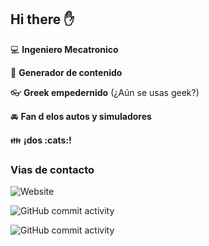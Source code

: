 ## Hi there ✋

:computer: **Ingeniero Mecatronico**

:pencil: **Generador de contenido**

:eyeglasses: **Greek empedernido** (¿Aún se usas geek?)

:oncoming_automobile: **Fan d elos autos y simuladores**

:family: **¡dos :cats:!**

### Vias de contacto

![Website](https://img.shields.io/website?url=https%3A%2F%2Fwww.linkedin.com%2Fin%2Fmario-alexander-vargas-celis%2F)

![GitHub commit activity](https://img.shields.io/github/commit-activity/w/celioso/Cursos-de-Platzi)

![GitHub commit activity](https://img.shields.io/github/commit-activity/m/celioso/Cursos-de-Platzi)
